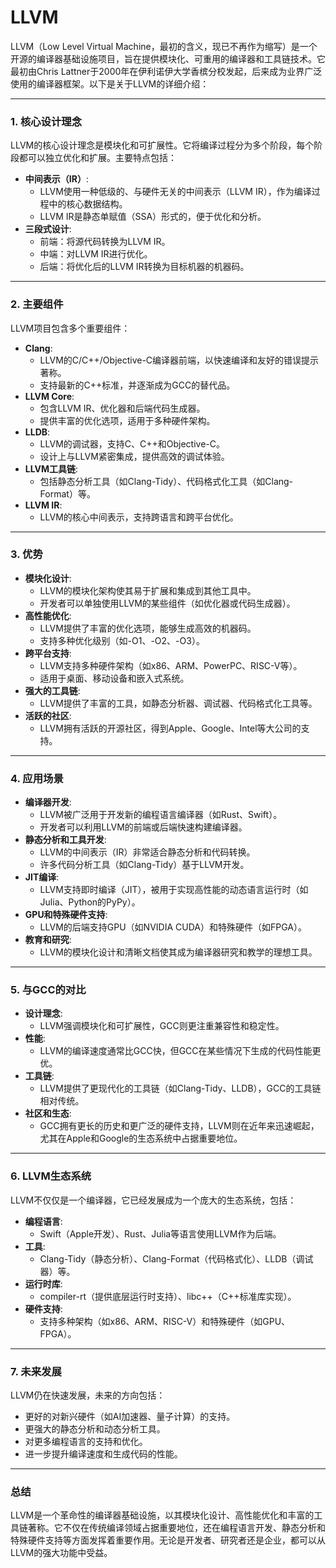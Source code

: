 # LLVM

LLVM（Low Level Virtual Machine，最初的含义，现已不再作为缩写）是一个开源的编译器基础设施项目，旨在提供模块化、可重用的编译器和工具链技术。它最初由Chris Lattner于2000年在伊利诺伊大学香槟分校发起，后来成为业界广泛使用的编译器框架。以下是关于LLVM的详细介绍：

------

### 1. **核心设计理念**

LLVM的核心设计理念是模块化和可扩展性。它将编译过程分为多个阶段，每个阶段都可以独立优化和扩展。主要特点包括：

- **中间表示（IR）**:
  - LLVM使用一种低级的、与硬件无关的中间表示（LLVM IR），作为编译过程中的核心数据结构。
  - LLVM IR是静态单赋值（SSA）形式的，便于优化和分析。
- **三段式设计**:
  - 前端：将源代码转换为LLVM IR。
  - 中端：对LLVM IR进行优化。
  - 后端：将优化后的LLVM IR转换为目标机器的机器码。

------

### 2. **主要组件**

LLVM项目包含多个重要组件：

- **Clang**:
  - LLVM的C/C++/Objective-C编译器前端，以快速编译和友好的错误提示著称。
  - 支持最新的C++标准，并逐渐成为GCC的替代品。
- **LLVM Core**:
  - 包含LLVM IR、优化器和后端代码生成器。
  - 提供丰富的优化选项，适用于多种硬件架构。
- **LLDB**:
  - LLVM的调试器，支持C、C++和Objective-C。
  - 设计上与LLVM紧密集成，提供高效的调试体验。
- **LLVM工具链**:
  - 包括静态分析工具（如Clang-Tidy）、代码格式化工具（如Clang-Format）等。
- **LLVM IR**:
  - LLVM的核心中间表示，支持跨语言和跨平台优化。

------

### 3. **优势**

- **模块化设计**:
  - LLVM的模块化架构使其易于扩展和集成到其他工具中。
  - 开发者可以单独使用LLVM的某些组件（如优化器或代码生成器）。
- **高性能优化**:
  - LLVM提供了丰富的优化选项，能够生成高效的机器码。
  - 支持多种优化级别（如-O1、-O2、-O3）。
- **跨平台支持**:
  - LLVM支持多种硬件架构（如x86、ARM、PowerPC、RISC-V等）。
  - 适用于桌面、移动设备和嵌入式系统。
- **强大的工具链**:
  - LLVM提供了丰富的工具，如静态分析器、调试器、代码格式化工具等。
- **活跃的社区**:
  - LLVM拥有活跃的开源社区，得到Apple、Google、Intel等大公司的支持。

------

### 4. **应用场景**

- **编译器开发**:
  - LLVM被广泛用于开发新的编程语言编译器（如Rust、Swift）。
  - 开发者可以利用LLVM的前端或后端快速构建编译器。
- **静态分析和工具开发**:
  - LLVM的中间表示（IR）非常适合静态分析和代码转换。
  - 许多代码分析工具（如Clang-Tidy）基于LLVM开发。
- **JIT编译**:
  - LLVM支持即时编译（JIT），被用于实现高性能的动态语言运行时（如Julia、Python的PyPy）。
- **GPU和特殊硬件支持**:
  - LLVM的后端支持GPU（如NVIDIA CUDA）和特殊硬件（如FPGA）。
- **教育和研究**:
  - LLVM的模块化设计和清晰文档使其成为编译器研究和教学的理想工具。

------

### 5. **与GCC的对比**

- **设计理念**:
  - LLVM强调模块化和可扩展性，GCC则更注重兼容性和稳定性。
- **性能**:
  - LLVM的编译速度通常比GCC快，但GCC在某些情况下生成的代码性能更优。
- **工具链**:
  - LLVM提供了更现代化的工具链（如Clang-Tidy、LLDB），GCC的工具链相对传统。
- **社区和生态**:
  - GCC拥有更长的历史和更广泛的硬件支持，LLVM则在近年来迅速崛起，尤其在Apple和Google的生态系统中占据重要地位。

------

### 6. **LLVM生态系统**

LLVM不仅仅是一个编译器，它已经发展成为一个庞大的生态系统，包括：

- **编程语言**:
  - Swift（Apple开发）、Rust、Julia等语言使用LLVM作为后端。
- **工具**:
  - Clang-Tidy（静态分析）、Clang-Format（代码格式化）、LLDB（调试器）等。
- **运行时库**:
  - compiler-rt（提供底层运行时支持）、libc++（C++标准库实现）。
- **硬件支持**:
  - 支持多种架构（如x86、ARM、RISC-V）和特殊硬件（如GPU、FPGA）。

------

### 7. **未来发展**

LLVM仍在快速发展，未来的方向包括：

- 更好的对新兴硬件（如AI加速器、量子计算）的支持。
- 更强大的静态分析和动态分析工具。
- 对更多编程语言的支持和优化。
- 进一步提升编译速度和生成代码的性能。

------

### 总结

LLVM是一个革命性的编译器基础设施，以其模块化设计、高性能优化和丰富的工具链著称。它不仅在传统编译领域占据重要地位，还在编程语言开发、静态分析和特殊硬件支持等方面发挥着重要作用。无论是开发者、研究者还是企业，都可以从LLVM的强大功能中受益。